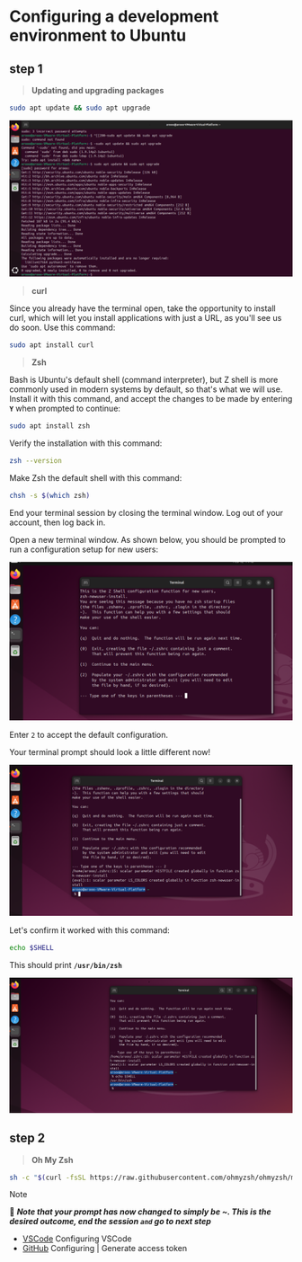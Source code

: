 # Configuring a development environment to Ubuntu

## step 1

>**Updating and upgrading packages**

```bash
sudo apt update && sudo apt upgrade
```

![!Updating](../Assets/Updating.png)

>**curl**

Since you already have the terminal open, take the opportunity to install curl, which will let you install applications with just a URL, as you'll see us do soon. Use this command:

```bash
sudo apt install curl
```

>**Zsh**

Bash is Ubuntu's default shell (command interpreter), but Z shell is more commonly used in modern systems by default, so that's what we will use. Install it with this command, and accept the changes to be made by entering **`Y`** when prompted to continue:

```bash
sudo apt install zsh
```

Verify the installation with this command:

```bash
zsh --version
```

Make Zsh the default shell with this command:

```bash
chsh -s $(which zsh)
```

End your terminal session by closing the terminal window. Log out of your account, then log back in.

Open a new terminal window. As shown below, you should be prompted to run a configuration setup for new users:

![The terminal after installing `zsh`.](../Assets/terminal.png)

Enter `2` to accept the default configuration.

Your terminal prompt should look a little different now!

![zsh in action!](../Assets/terminal-2.png)

Let's confirm it worked with this command:

```bash
echo $SHELL
```

This should print **`/usr/bin/zsh`**

![zsh in action!](../Assets/terminal-3.png)

## step 2

>**Oh My Zsh**

```bash
sh -c "$(curl -fsSL https://raw.githubusercontent.com/ohmyzsh/ohmyzsh/master/tools/install.sh)"
```

>[!NOTE]
> 📌 ***Note that your prompt has now changed to simply be ~. This is the desired outcome, end the session `and` go to next step***

- [VSCode](../VSCode/Ubuntu-Configuring-VSCode.md) Configuring VSCode
- [GitHub](../GitHub) Configuring | Generate access token
